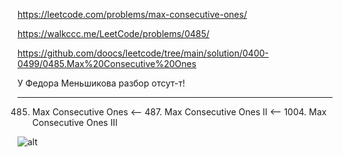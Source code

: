 https://leetcode.com/problems/max-consecutive-ones/

https://walkccc.me/LeetCode/problems/0485/

https://github.com/doocs/leetcode/tree/main/solution/0400-0499/0485.Max%20Consecutive%20Ones

У Федора Меньшикова разбор отсут-т!

____

485. Max Consecutive Ones <-- 487. Max Consecutive Ones II <-- 1004. Max Consecutive Ones III

![ alt](https://github.com/SkosMartren/useful-materials/blob/main/leetcode_424_1004_487_485_1493.png)
